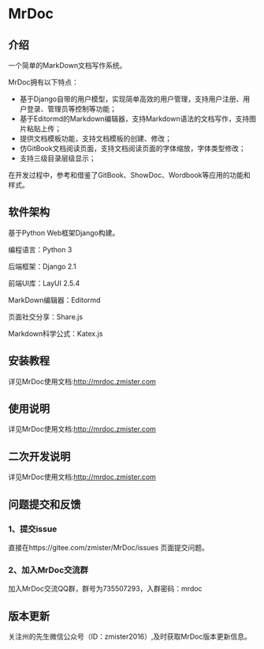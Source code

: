# MrDoc

## 介绍
一个简单的MarkDown文档写作系统。

MrDoc拥有以下特点：

- 基于Django自带的用户模型，实现简单高效的用户管理，支持用户注册、用户登录、管理员等控制等功能；
- 基于Editormd的Markdown编辑器，支持Markdown语法的文档写作，支持图片粘贴上传；
- 提供文档模板功能，支持文档模板的创建、修改；
- 仿GitBook文档阅读页面，支持文档阅读页面的字体缩放，字体类型修改；
- 支持三级目录层级显示；

在开发过程中，参考和借鉴了GitBook、ShowDoc、Wordbook等应用的功能和样式。

## 软件架构
基于Python Web框架Django构建。

编程语言：Python 3

后端框架：Django 2.1

前端UI库：LayUI 2.5.4

MarkDown编辑器：Editormd

页面社交分享：Share.js

Markdown科学公式：Katex.js

## 安装教程

详见MrDoc使用文档:http://mrdoc.zmister.com

## 使用说明

详见MrDoc使用文档:http://mrdoc.zmister.com

## 二次开发说明

详见MrDoc使用文档:http://mrdoc.zmister.com

## 问题提交和反馈

### 1、提交issue

直接在https://gitee.com/zmister/MrDoc/issues 页面提交问题。

### 2、加入MrDoc交流群

加入MrDoc交流QQ群，群号为735507293，入群密码：mrdoc

## 版本更新

关注州的先生微信公众号（ID：zmister2016）,及时获取MrDoc版本更新信息。
